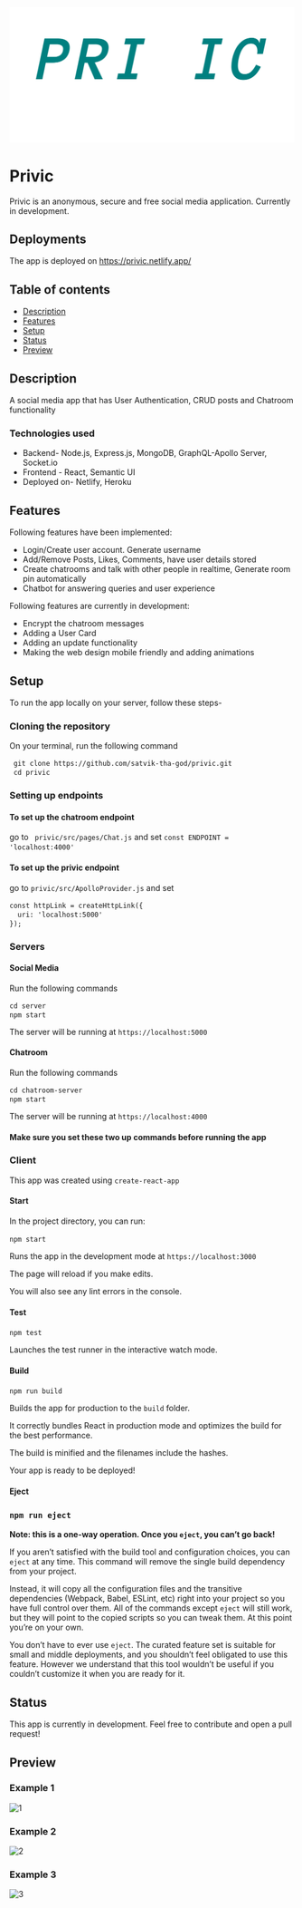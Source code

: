 ![Logo](./public/images/logo.png)

# Privic
Privic is an anonymous, secure and free social media application. Currently in development.

## Deployments
The app is deployed on https://privic.netlify.app/

## Table of contents
* [Description](#description)
* [Features](#features)
* [Setup](#setup)
* [Status](#status)
* [Preview](#preview)

## Description
A social media app that has User Authentication, CRUD posts and Chatroom functionality

### Technologies used
* Backend- Node.js, Express.js, MongoDB, GraphQL-Apollo Server, Socket.io
* Frontend - React, Semantic UI
* Deployed on- Netlify, Heroku

## Features

Following features have been implemented:
* Login/Create user account. Generate username
* Add/Remove Posts, Likes, Comments, have user details stored
* Create chatrooms and talk with other people in realtime, Generate room pin automatically
* Chatbot for answering queries and user experience

Following features are currently in development:
* Encrypt the chatroom messages
* Adding a User Card
* Adding an update functionality
* Making the web design mobile friendly and adding animations

## Setup
To run the app locally on your server, follow these steps-
### Cloning the repository
On your terminal, run the following command
```
 git clone https://github.com/satvik-tha-god/privic.git
 cd privic
```
### Setting up endpoints
#### To set up the chatroom endpoint

go to ``` privic/src/pages/Chat.js``` and set ``` const ENDPOINT = 'localhost:4000' ```

#### To set up the privic endpoint

go to ``` privic/src/ApolloProvider.js ``` and set

```
const httpLink = createHttpLink({
  uri: 'localhost:5000'
});
```
### Servers
#### Social Media
Run the following commands
```
cd server
npm start
```

The server will be running at ``` https://localhost:5000 ```

#### Chatroom
Run the following commands
```
cd chatroom-server
npm start
```

The server will be running at ``` https://localhost:4000 ```

#### Make sure you set these two up commands before running the app

### Client
This app was created using `create-react-app`
#### Start
In the project directory, you can run:

``` npm start ```

Runs the app in the development mode at ``` https://localhost:3000 ```

The page will reload if you make edits.

You will also see any lint errors in the console.
#### Test
``` npm test ```

Launches the test runner in the interactive watch mode.
#### Build
```npm run build```

Builds the app for production to the `build` folder.

It correctly bundles React in production mode and optimizes the build for the best performance.

The build is minified and the filenames include the hashes.

Your app is ready to be deployed!

#### Eject

### `npm run eject`

**Note: this is a one-way operation. Once you `eject`, you can’t go back!**

If you aren’t satisfied with the build tool and configuration choices, you can `eject` at any time. This command will remove the single build dependency from your project.

Instead, it will copy all the configuration files and the transitive dependencies (Webpack, Babel, ESLint, etc) right into your project so you have full control over them. All of the commands except `eject` will still work, but they will point to the copied scripts so you can tweak them. At this point you’re on your own.

You don’t have to ever use `eject`. The curated feature set is suitable for small and middle deployments, and you shouldn’t feel obligated to use this feature. However we understand that this tool wouldn’t be useful if you couldn’t customize it when you are ready for it.
## Status
This app is currently in development. Feel free to contribute and open a pull request!
## Preview

### Example 1
![1](./public/images/1.png)

### Example 2
![2](./public/images/2.png)

### Example 3
![3](./public/images/3.png)
